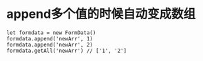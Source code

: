 # append多个值的时候自动变成数组
``` 
let formdata = new FormData()
formdata.append('newArr', 1)
formdata.append('newArr', 2)
formdata.getAll('newArr') // ['1', '2']
```